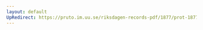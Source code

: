 ```yaml
---
layout: default
UpRedirect: https://pruto.im.uu.se/riksdagen-records-pdf/1877/prot-1877--ak--031/prot-1877--ak--031_008.pdf
---
```

